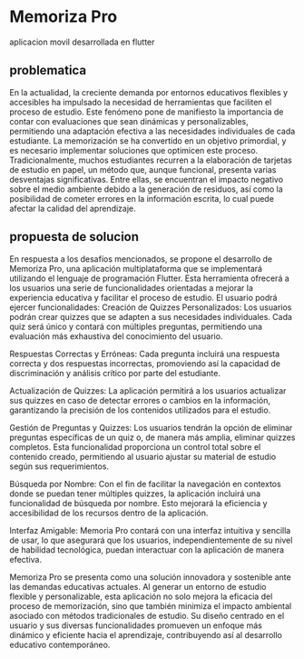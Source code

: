 # Memoriza Pro

aplicacion movil desarrollada en flutter

## problematica

En la actualidad, la creciente demanda por entornos educativos flexibles y accesibles ha impulsado la necesidad de herramientas que faciliten el proceso de estudio. Este fenómeno pone de manifiesto la importancia de contar con evaluaciones que sean dinámicas y personalizables, permitiendo una adaptación efectiva a las necesidades individuales de cada estudiante. La memorización se ha convertido en un objetivo primordial, y es necesario implementar soluciones que optimicen este proceso.
Tradicionalmente, muchos estudiantes recurren a la elaboración de tarjetas de estudio en papel, un método que, aunque funcional, presenta varias desventajas significativas. Entre ellas, se encuentran el impacto negativo sobre el medio ambiente debido a la generación de residuos, así como la posibilidad de cometer errores en la información escrita, lo cual puede afectar la calidad del aprendizaje.

## propuesta de solucion

En respuesta a los desafíos mencionados, se propone el desarrollo de Memoriza Pro, una aplicación multiplataforma que se implementará utilizando el lenguaje de programación Flutter. Esta herramienta ofrecerá a los usuarios una serie de funcionalidades orientadas a mejorar la experiencia educativa y facilitar el proceso de estudio.
El usuario podrá ejercer funcionalidades:
Creación de Quizzes Personalizados: Los usuarios podrán crear quizzes que se adapten a sus necesidades individuales. Cada quiz será único y contará con múltiples preguntas, permitiendo una evaluación más exhaustiva del conocimiento del usuario.

Respuestas Correctas y Erróneas: Cada pregunta incluirá una respuesta correcta y dos respuestas incorrectas, promoviendo así la capacidad de discriminación y análisis crítico por parte del estudiante.

Actualización de Quizzes: La aplicación permitirá a los usuarios actualizar sus quizzes en caso de detectar errores o cambios en la información, garantizando la precisión de los contenidos utilizados para el estudio.

Gestión de Preguntas y Quizzes: Los usuarios tendrán la opción de eliminar preguntas específicas de un quiz o, de manera más amplia, eliminar quizzes completos. Esta funcionalidad proporciona un control total sobre el contenido creado, permitiendo al usuario ajustar su material de estudio según sus requerimientos.

Búsqueda por Nombre: Con el fin de facilitar la navegación en contextos donde se puedan tener múltiples quizzes, la aplicación incluirá una funcionalidad de búsqueda por nombre. Esto mejorará la eficiencia y accesibilidad de los recursos dentro de la aplicación.

Interfaz Amigable: Memoria Pro contará con una interfaz intuitiva y sencilla de usar, lo que asegurará que los usuarios, independientemente de su nivel de habilidad tecnológica, puedan interactuar con la aplicación de manera efectiva.

Memoriza Pro se presenta como una solución innovadora y sostenible ante las demandas educativas actuales. Al generar un entorno de estudio flexible y personalizable, esta aplicación no solo mejora la eficacia del proceso de memorización, sino que también minimiza el impacto ambiental asociado con métodos tradicionales de estudio. Su diseño centrado en el usuario y sus diversas funcionalidades promueven un enfoque más dinámico y eficiente hacia el aprendizaje, contribuyendo así al desarrollo educativo contemporáneo.

